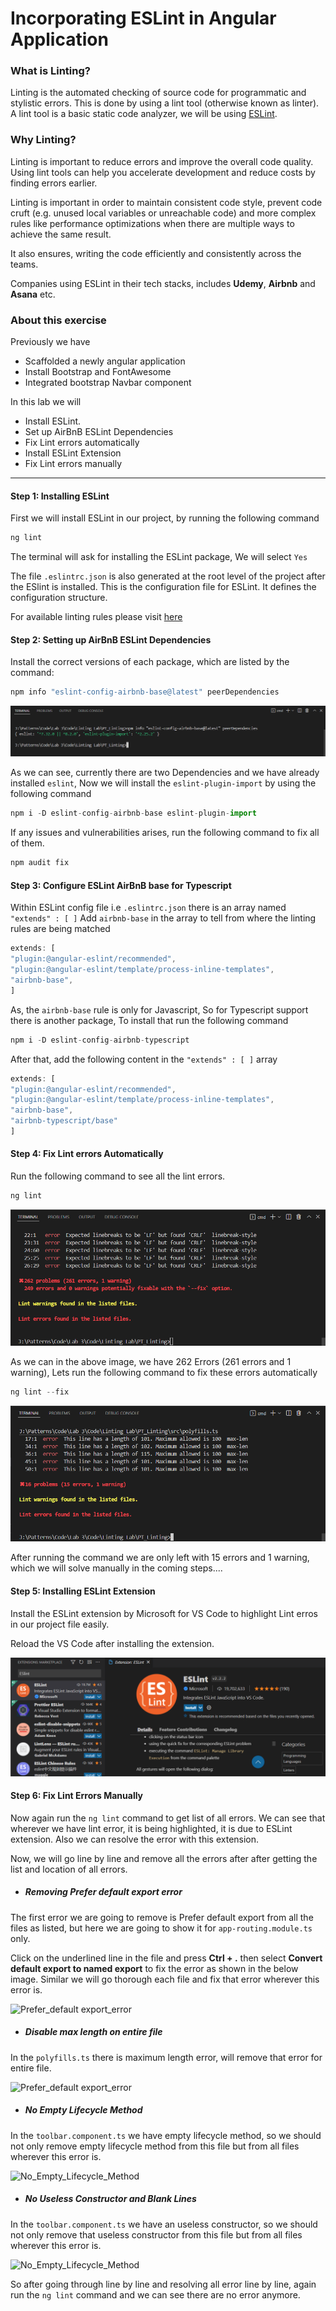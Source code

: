 # Incorporating ESLint in Angular Application

### What is Linting?
Linting is the automated checking of source code for programmatic and stylistic errors. This is done by using a lint tool (otherwise known as linter). A lint tool is a basic static code analyzer, we will be using [ESLint](https://dev.to/shivambmgupta/eslint-what-why-when-how-5f1d "ESLint").

### Why Linting?
Linting is important to reduce errors and improve the overall code quality. Using lint tools can help you accelerate development and reduce costs by finding errors earlier.

Linting is important in order to maintain consistent code style, prevent code cruft (e.g. unused local variables or unreachable code) and more complex rules like performance optimizations when there are multiple ways to achieve the same result.

It also ensures, writing the code efficiently and consistently across the teams.

Companies using ESLint in their tech stacks, includes **Udemy**, **Airbnb** and **Asana** etc.


### About this exercise
Previously we have 
- Scaffolded a newly angular application
- Install Bootstrap and FontAwesome
- Integrated bootstrap Navbar component

In this lab we will
- Install ESLint.
- Set up AirBnB ESLint Dependencies
- Fix Lint errors automatically
- Install ESLint Extension
- Fix Lint errors manually

------------


#### Step 1: Installing ESLint
First we will install ESLint in our project, by running the following command

```typescript
ng lint
```
The terminal will ask for installing the ESLint package, We will select `Yes` 

The file `.eslintrc.json` is also generated at the root level of the project after the ESlint is installed. This is the configuration file for ESLint. It defines the configuration structure.

For available linting rules please visit [here](https://eslint.org/docs/rules/ "here")


#### Step 2: Setting up AirBnB ESLint Dependencies
Install the correct versions of each package, which are listed by the command:

```typescript
npm info "eslint-config-airbnb-base@latest" peerDependencies
```
![esLINT_airBnB_Dependencies](https://github.com/PatternsTechGit/PT_Linting/blob/main/Readme-images/esLINT_airBnB_Depndencies.png)

As we can see, currently there are two Dependencies and we have already installed `eslint`, Now we will install the `eslint-plugin-import` by using the following command

```typescript
npm i -D eslint-config-airbnb-base eslint-plugin-import
```
If any issues and vulnerabilities arises, run the following command to fix all of them.

```typescript
npm audit fix
```

#### Step 3: Configure ESLint AirBnB base for Typescript
Within ESLint config file i.e `.eslintrc.json`  there is an array named `"extends" : [ ]` Add `airbnb-base` in the array to tell from where the linting rules are being matched

```typescript
extends: [
"plugin:@angular-eslint/recommended",
"plugin:@angular-eslint/template/process-inline-templates",
"airbnb-base",
]
```
As, the `airbnb-base` rule is only for Javascript, So for Typescript support there is another package, To install that run the following command

```typescript
npm i -D eslint-config-airbnb-typescript
```
After that, add the following content in the `"extends" : [ ]` array
```typescript
extends: [
"plugin:@angular-eslint/recommended",
"plugin:@angular-eslint/template/process-inline-templates",
"airbnb-base",
"airbnb-typescript/base"
]
```


#### Step 4: Fix Lint errors Automatically

Run the following command to see all the lint errors.

```typescript
ng lint
```
![Linting errors list](https://github.com/PatternsTechGit/PT_Linting/blob/main/Readme-images/Linting_erros_list.png)

As we can in the above image, we have 262 Errors (261 errors and 1 warning), Lets run the following command to fix these errors automatically

```typescript
ng lint --fix
```
![Linting errors list after autofix](https://github.com/PatternsTechGit/PT_Linting/blob/main/Readme-images/Linting_errors_list_after_autofix.png)

After running the command we are only left with 15 errors and 1 warning, which we will solve manually in the coming steps....

#### Step 5: Installing ESLint Extension
Install the ESLint extension by Microsoft for VS Code to highlight Lint erros in our project file easily.

Reload the VS Code after installing the extension.

![ESLint Extension](https://github.com/PatternsTechGit/PT_Linting/blob/main/Readme-images/ESLint_Extension.png)

#### Step 6: Fix Lint Errors Manually
Now again run the `ng lint` command to get list of all errors. We can see that wherever we have lint error, it is being highlighted, it is due to ESLint extension. Also we can resolve the error with this extension.

Now, we will go line by line and remove all the errors after after getting the list and location of all errors.

- ##### Removing Prefer default export error
The first error we are going to remove is Prefer default export from all the files as listed, but here we are going to show it for `app-routing.module.ts` only.

Click on the underlined line in the file and press **Ctrl + .**  then select **Convert default export to named export** to fix the error as shown in the below image. Similar we will go thorough each file and fix that error wherever this error is.

![Prefer_default export_error](https://github.com/PatternsTechGit/PT_Linting/blob/main/Readme-images/Prefer_default_export_error.gif)

- ##### Disable max length on entire file
In the `polyfills.ts` there is maximum length error, will remove that error for entire file.

![Prefer_default export_error](https://github.com/PatternsTechGit/PT_Linting/blob/main/Readme-images/Prefer_default_export_error.gif)


- ##### No Empty Lifecycle Method
In the `toolbar.component.ts` we have empty lifecycle method, so we should not only remove empty lifecycle method from this file but from all files wherever this error is.

![No_Empty_Lifecycle_Method](https://github.com/PatternsTechGit/PT_Linting/blob/main/Readme-images/No_Empty_Lifecycle_Method.gif)


- ##### No Useless Constructor and Blank Lines
In the `toolbar.component.ts` we have an useless constructor, so we should not only remove that useless constructor from this file but from all files wherever this error is.

![No_Empty_Lifecycle_Method](https://github.com/PatternsTechGit/PT_Linting/blob/main/Readme-images/No_Useless_Constructor.gif)


So after going through line by line and resolving all error line by line, again run the `ng lint` command and we can see there are no error anymore.
